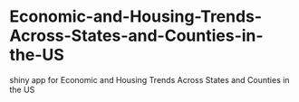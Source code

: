 # Economic-and-Housing-Trends-Across-States-and-Counties-in-the-US
shiny app for Economic and Housing Trends Across States and Counties in the US
